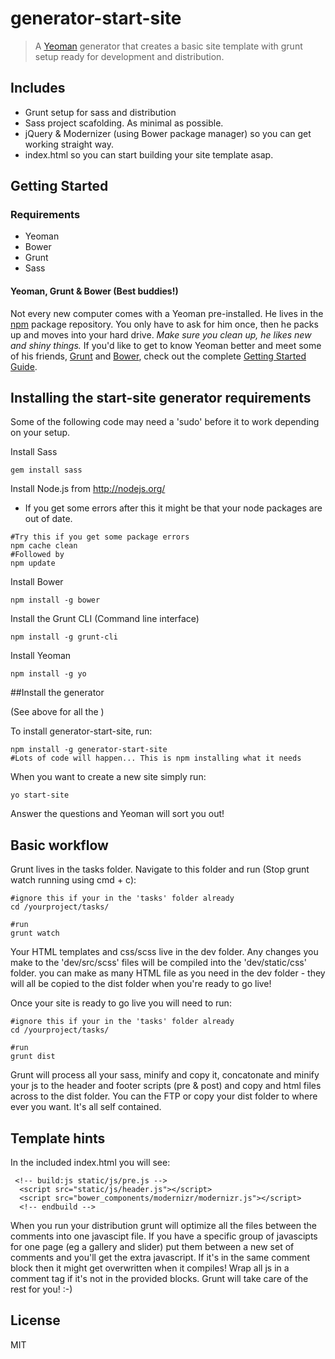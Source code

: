 # generator-start-site

> A [Yeoman](http://yeoman.io) generator that creates a basic site template with grunt setup ready for development and distribution.

## Includes

- Grunt setup for sass and distribution
- Sass project scafolding. As minimal as possible.
- jQuery & Modernizer (using Bower package manager) so you can get working straight way.
- index.html so you can start building your site template asap.


## Getting Started

### Requirements
- Yeoman
- Bower
- Grunt
- Sass

#### Yeoman, Grunt & Bower (Best buddies!)

Not every new computer comes with a Yeoman pre-installed. He lives in the [npm](https://npmjs.org) package repository. You only have to ask for him once, then he packs up and moves into your hard drive. *Make sure you clean up, he likes new and shiny things.* If you'd like to get to know Yeoman better and meet some of his friends, [Grunt](http://gruntjs.com) and [Bower](http://bower.io), check out the complete [Getting Started Guide](https://github.com/yeoman/yeoman/wiki/Getting-Started).

## Installing the start-site generator requirements

Some of the following code may need a 'sudo' before it to work depending on your setup.

Install Sass

```
gem install sass
```

Install Node.js from http://nodejs.org/

- If you get some errors after this it might be that your node packages are out of date. 

```
#Try this if you get some package errors
npm cache clean
#Followed by
npm update 
```

Install Bower
```
npm install -g bower
```

Install the Grunt CLI (Command line interface)
```
npm install -g grunt-cli
```

Install Yeoman

```
npm install -g yo
```

##Install the generator

(See above for all the )

To install generator-start-site, run:

```
npm install -g generator-start-site
#Lots of code will happen... This is npm installing what it needs
```

When you want to create a new site simply run:

```
yo start-site
```

Answer the questions and Yeoman will sort you out!


## Basic workflow

Grunt lives in the tasks folder. Navigate to this folder and run (Stop grunt watch running using cmd + c):

```
#ignore this if your in the 'tasks' folder already
cd /yourproject/tasks/

#run
grunt watch
```

Your HTML templates and css/scss live in the dev folder. Any changes you make to the 'dev/src/scss' files will be compiled into the 'dev/static/css' folder. you can make as many HTML file as you need in the dev folder - they will all be copied to the dist folder when you're ready to go live!

Once your site is ready to go live you will need to run:


```
#ignore this if your in the 'tasks' folder already
cd /yourproject/tasks/  

#run
grunt dist
```

Grunt will process all your sass, minify and copy it, concatonate and minify your js to the header and footer scripts (pre & post) and copy and html files across to the dist folder. You can the FTP or copy your dist folder to where ever you want. It's all self contained.


## Template hints

In the included index.html you will see:

```
 <!-- build:js static/js/pre.js -->
  <script src="static/js/header.js"></script>
  <script src="bower_components/modernizr/modernizr.js"></script>
  <!-- endbuild -->
```

When you run your distribution grunt will optimize all the files between the comments into one javascipt file. If you have a specific group of javascipts for one page (eg a gallery and slider) put them between a new set of comments and you'll get the extra javascript. If it's in the same comment block then it might get overwritten when it compiles! Wrap all js in a comment tag if it's not in the provided blocks. Grunt will take care of the rest for you! :-)



## License

MIT
